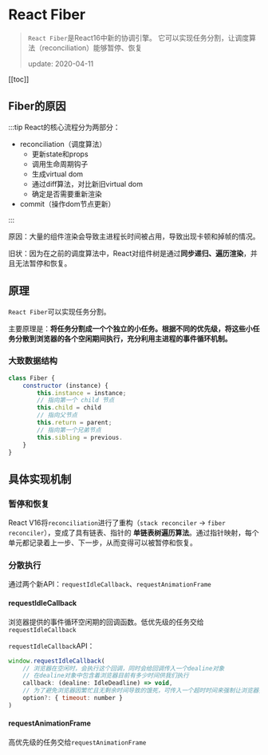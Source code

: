 # React Fiber
> `React Fiber`是React16中新的协调引擎。
> 它可以实现任务分割，让调度算法（reconciliation）能够暂停、恢复
>
> update: 2020-04-11

[[toc]]


## Fiber的原因
:::tip
React的核心流程分为两部分：
 - reconciliation（调度算法）
    - 更新state和props
    - 调用生命周期钩子
    - 生成virtual dom
    - 通过diff算法，对比新旧virtual dom
    - 确定是否需要重新渲染
 - commit（操作dom节点更新）

:::

原因：大量的组件渲染会导致主进程长时间被占用，导致出现卡顿和掉帧的情况。

旧状：因为在之前的调度算法中，React对组件树是通过**同步递归、遍历渲染**，并且无法暂停和恢复。

## 原理
`React Fiber`可以实现任务分割。

主要原理是：**将任务分割成一个个独立的小任务。根据不同的优先级，将这些小任务分散到浏览器的各个空闲期间执行，充分利用主进程的事件循环机制。**

### 大致数据结构
```js
class Fiber {
    constructor (instance) {
        this.instance = instance;
        // 指向第一个 child 节点
        this.child = child
        // 指向父节点
        this.return = parent;
        // 指向第一个兄弟节点
        this.sibling = previous.
    }
}
```

## 具体实现机制
### 暂停和恢复
React V16将`reconciliation`进行了重构（`stack reconciler` -> `fiber reconciler`），变成了具有链表、指针的 **单链表树遍历算法**。通过指针映射，每个单元都记录着上一步、下一步，从而变得可以被暂停和恢复。

### 分散执行
通过两个新API：`requestIdleCallback`、`requestAnimationFrame`

#### requestIdleCallback
浏览器提供的事件循环空闲期的回调函数。低优先级的任务交给`requestIdleCallback`

`requestIdleCallback`API：
```js
window.requestIdleCallback(
    // 浏览器在空闲时，会执行这个回调，同时会给回调传入一个dealine对象
    // 在dealine对象中包含着浏览器目前有多少时间供我们执行
    callback: (dealine: IdleDeadline) => void,
    // 为了避免浏览器因繁忙且无剩余时间导致的饿死，可传入一个超时时间来强制让浏览器执行回调。
    option?: { timeout: number }
)
```

#### requestAnimationFrame
高优先级的任务交给`requestAnimationFrame`














<!-- 

## 浏览器里的“单处理器调度”
[复习单处理器调度策略](./../../computeracy/scheduling-strategy/)

我们可以**把浏览器中JavaScript执行环境（即Renderer进程）当作是一台单处理器**。

打开Chrome-任务管理器，可以发现：
![alt](./img/fiber-3.png)

1、浏览器是**多进程**的，且其下各个进程的职责如下：
```
主进程（Browser进程）：
    - 浏览器的界面交互（前进、后退等）
    - 负责各个页面的管理（创建、销毁其它进程）
    - 将Renderer进程得到的内存中的Bitmap，绘制到界面上
    - 静态资源下载

浏览器内核（Renderer进程）：
    - JS引擎线程：JS解析和执行；维护微任务
    - GUI渲染线程：布局/绘制
    - 事件触发线程：事件处理；维护宏任务

GPU进程：最多一个，用于3D绘制等

第三方插件进程：每种类型的谷歌浏览器插件对应一个进程，仅当使用了该插件时才创建
```
> "Browser进程"和"Renderer进程"之间可以通过 `RendererHost接口` 取得联系。

2、JS引擎是**单线程运行**（在Renderer进程下）；

3、JS引擎线程、GUI渲染线程**互斥**；

4、如果**JS引擎中的某个任务**长期霸占CPU，浏览器会出现卡死状态。

### 对于前端框架，“解决卡死”有三种思路:
 - **优化JS引擎中的每个任务。**
    > Vue使用的是这种。因为响应式机制可以让Vue更精确地进行节点更新。

 - **快速响应用户，不阻塞用户的交互**
    > React使用的是这种，所以引入了Fiber架构。

 - **尝试Worker多线程**
    > 保证状态和视图的一致性很麻烦。Worker相当于JS引擎向浏览器申请开一个worker线程。"JS引擎线程"和"worker线程"之间通过特定方式通信（但worker线程完全受控于主线程，而且不能操作DOM，JS引擎依然是单线程的）。

## 以前的Reconciliation不可中断！（🤔引入Fiber的原因）
**通过比较新、旧Virtual DOM树来找出变动了的节点，然后同步更新它们，这个过程称为Reconciliation（协调）**。
> Reconciliation是CPU密集型操作，相当于“长进程”。
> 
> 类比“进程调度”，我们应该让高优先级的进程（或者短进程）先运行，不能让长进程长期霸占资源。

### 引入Fiber前
因为**Reconciliation不可中断**，所以React会霸占着**JS引擎线程**，很可能会导致用户**得不到响应**或**卡顿**。
> 原因：JS引擎线程、GUI渲染线程**互斥**。

### 引入Fiber后
**Fiber是React 16中新的协调引擎**。
> 它可以**使Reconciliation过程变成可中断**，“适时”地让出CPU执行权。

好处：
 - 让浏览器及时响应交互
 - 分批延时对DOM进行操作
 - 使浏览器会对代码进行编译优化（JIT）及进行热代码优化，或者对reflow进行修正（？）


那它是如何使Reconciliation变得可中断的呢？

## 什么是Fiber
Fiber的思想：**可以中断React的渲染过程。中断后React会主动将控制权交回浏览器，让位给高优先级的任务，等到浏览器空闲后再恢复渲染。**

### 让出控制权有哪些需要注意的？
2个关键点：
 - 如何**主动归还控制权**？😆
 - **什么时候**归还？⏰

#### 1、主动归还控制权
因为浏览器没有抢占机制，所以要采用**合作式调度（Cooperative Scheduling）机制**。
 > 与“合作式调度”相反的是“抢占式调度”（Preemptive Scheduling）

![alt](./img/fiber-1.png)

**合作式调度机制**的大致思想：

**React向浏览器申请一个“有期限的执行权”；（申请时间片）**

➡️ **浏览器在每帧内执行完任务（一般是“绘制”）后就会执行回调，告诉React能借多长时间；**

➡️ **借完后React要按照约定，“主动”归还控制权给浏览器**。
 > 当然超时不还，浏览器也是没办法的🤷‍♂️。全凭自律，互相信任。
```{2,3,4,5,6}
因为浏览器（严格说是Renderer进程）在一帧内可能会执行下列任务（执行顺序基本固定）：
 - 处理用户输入事件（事件触发线程）
 - JS执行（JS引擎线程）
 - requestAnimation调用
 - 布局Layout（GUI渲染线程）
 - 绘制Paint（GUI渲染线程）
```
在每一帧内，如果浏览器在执行完上面的任务后还有剩余时间，就会执行`requestIdleCallback`中传入的回调，并传入“能借给React的时间长度”：

![alt](./img/fiber-2.png)

`requestIdleCallback`API：
```js
window.requestIdleCallback(
    // 浏览器在空闲时，会执行这个回调，同时会给回调传入一个dealine对象
    // 在dealine对象中包含着浏览器目前有多少时间供我们执行
    callback: (dealine: IdleDeadline) => void,
    // 为了避免浏览器因繁忙且无剩余时间导致的饿死，可传入一个超时时间来强制让浏览器执行回调。
    option?: { timeout: number }
)
```

`IdleDeadline`接口：
```js
interface IdleDealine {
    didTimeout: boolean // 表示任务执行是否超过约定时间
    timeRemaining(): DOMHighResTimeStamp // 任务可供执行的剩余时间
}
```
> 目前`requestIdCallback`只有Chrome支持。React自己实现了一个（利用`MessageChannel`将回调延迟到“绘制Paint”之后执行）[查看源码](https://github.com/facebook/react/blob/master/packages/scheduler/src/forks/SchedulerHostConfig.default.js)

 > 另外，在理想情况下，每个时间片应该划分为16ms，因为人类能感知到最低限度的频率是每秒60帧（1000ms / 60 = 16 ms）。



#### 2、什么时候归还？
因为在浏览器中没办法判断后面是否有更高优先级的任务，所以要通过**超时检查的机制**来判断是否要归还控制权。

**超时检查的机制**的大致思想：

**给React一个时间范围（在requestIdleCallback中的回调传入的时间范围timeRemaining）**

➡️ **React在每执行完一个小任务后检查是否超时；**

➡️ **若超时就停止执行，将控制权归还给浏览器。**


## 参考链接

- [从浏览器多进程到JS单线程，JS运行机制最全面的一次梳理](https://juejin.im/post/5a6547d0f265da3e283a1df7)

- [Virtual DOM 及内核](https://zh-hans.reactjs.org/docs/faq-internals.html#what-is-react-fiber)

- [这可能是最通俗的 React Fiber(时间分片) 打开方式](https://juejin.im/post/5dadc6045188255a270a0f85#heading-2) -->